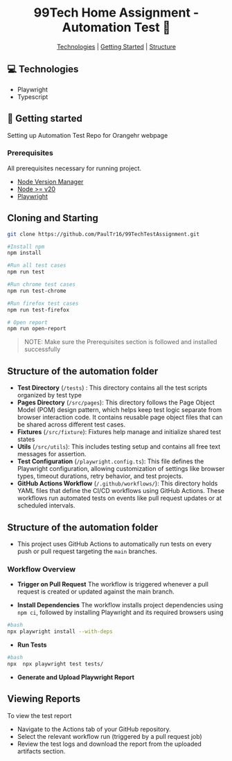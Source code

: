 <h1 align="center" style="font-weight: bold;"> 99Tech Home Assignment - Automation Test 📱</h1>

<p align="center">
<a href="#tech">Technologies</a> |
<a href="#started">Getting Started</a> |
<a href="#structure">Structure</a>
</p>

<h2>💻 Technologies</h2>

- Playwright
- Typescript

<h2>🚀 Getting started</h2>

Setting up Automation Test Repo for Orangehr webpage

<h3>Prerequisites</h3>

All prerequisites necessary for running project.

- [Node Version Manager](https://github.com/nvm-sh/nvm)
- [Node >= v20](https://nodejs.org/en)
- [Playwright](https://playwright.dev/docs/intro)

<h2>Cloning and Starting</h2>

```bash
git clone https://github.com/PaulTr16/99TechTestAssignment.git
```

```bash
#Install npm
npm install
```

```bash
#Run all test cases
npm run test
```

```bash
#Run chrome test cases
npm run test-chrome
```

```bash
#Run firefox test cases
npm run test-firefox
```

```bash
# Open report
npm run open-report
```

> NOTE: Make sure the Prerequisites section is followed and installed successfully

<h2>Structure of the automation folder</h2>

- **Test Directory** (`/tests`) : This directory contains all the test scripts organized by test type
- **Pages Directory** (`/src/pages`): This directory follows the Page Object Model (POM) design pattern, which helps keep test logic separate from browser interaction code. It contains reusable page object files that can be shared across different test cases.
- **Fixtures** (`/src/fixture`): Fixtures help manage and initialize shared test states
- **Utils** (`/src/utils`): This includes testing setup and contains all free text messages for assertion.
- **Test Configuration** (`/playwright.config.ts`): This file defines the Playwright configuration, allowing customization of settings like browser types, timeout durations, retry behavior, and test projects.
- **GitHub Actions Workflow** (`/.github/workflows/`): This directory holds YAML files that define the CI/CD workflows using GitHub Actions. These workflows run automated tests on events like pull request updates or at scheduled intervals.

<h2>Structure of the automation folder</h2>

- This project uses GitHub Actions to automatically run tests on every push or pull request targeting the `main` branches.

<h3> Workflow Overview</h3>

- **Trigger on Pull Request**
  The workflow is triggered whenever a pull request is created or updated against the main branch.

- **Install Dependencies**
  The workflow installs project dependencies using `npm ci`, followed by installing Playwright and its required browsers using
  
```bash
#bash
npx playwright install --with-deps
```

- **Run Tests**

```bash
#bash
npx  npx playwright test tests/
```

- **Generate and Upload Playwright Report**

<h2> Viewing Reports</h2>
 To view the test report

- Navigate to the Actions tab of your GitHub repository.
- Select the relevant workflow run (triggered by a pull request job)
- Review the test logs and download the report from the uploaded artifacts section.
